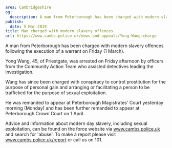 ```yaml
area: Cambridgeshire
og:
  description: A man from Peterborough has been charged with modern slavery offences following the execution of a warrant on Friday (1 March).
publish:
  date: 5 Mar 2019
title: Man charged with modern slavery offences
url: https://www.cambs.police.uk/news-and-appeals/Yong-Wang-charge
```

A man from Peterborough has been charged with modern slavery offences following the execution of a warrant on Friday (1 March).

Yong Wang, 45, of Priestgate, was arrested on Friday afternoon by officers from the Community Action Team who assisted detectives leading the investigation.

Wang has since been charged with conspiracy to control prostitution for the purpose of personal gain and arranging or facilitating a person to be trafficked for the purpose of sexual exploitation.

He was remanded to appear at Peterborough Magistrates' Court yesterday morning (Monday) and has been further remanded to appear at Peterborough Crown Court on 1 April.

Advice and information about modern day slavery, including sexual exploitation, can be found on the force website via www.cambs.police.uk and search for 'abuse'. To make a report please visit www.cambs.police.uk/report or call us on 101.
